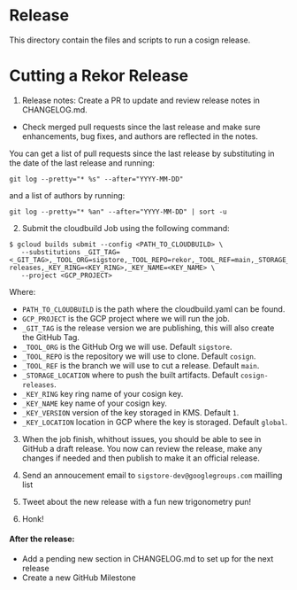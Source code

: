 # Release

This directory contain the files and scripts to run a cosign release.

# Cutting a Rekor Release

1. Release notes: Create a PR to update and review release notes in CHANGELOG.md.
  - Check merged pull requests since the last release and make sure enhancements, bug fixes, and authors are reflected in the notes.

You can get a list of pull requests since the last release by substituting in the date of the last release and running:

```
git log --pretty="* %s" --after="YYYY-MM-DD"
```

and a list of authors by running:

```
git log --pretty="* %an" --after="YYYY-MM-DD" | sort -u
```


2. Submit the cloudbuild Job using the following command:

```shell
$ gcloud builds submit --config <PATH_TO_CLOUDBUILD> \
   --substitutions _GIT_TAG=<_GIT_TAG>,_TOOL_ORG=sigstore,_TOOL_REPO=rekor,_TOOL_REF=main,_STORAGE_LOCATION=rekor-releases,_KEY_RING=<KEY_RING>,_KEY_NAME=<KEY_NAME> \
   --project <GCP_PROJECT>
```

Where:

- `PATH_TO_CLOUDBUILD` is the path where the cloudbuild.yaml can be found.
- `GCP_PROJECT` is the GCP project where we will run the job.
- `_GIT_TAG` is the release version we are publishing, this will also create the GitHub Tag.
- `_TOOL_ORG` is the GitHub Org we will use. Default `sigstore`.
- `_TOOL_REPO` is the repository we will use to clone. Default `cosign`.
- `_TOOL_REF` is the branch we will use to cut a release. Default `main`.
- `_STORAGE_LOCATION` where to push the built artifacts. Default `cosign-releases`.
- `_KEY_RING` key ring name of your cosign key.
- `_KEY_NAME` key name of your  cosign key.
- `_KEY_VERSION` version of the key storaged in KMS. Default `1`.
- `_KEY_LOCATION` location in GCP where the key is storaged. Default `global`.


3. When the job finish, whithout issues, you should be able to see in GitHub a draft release.
You now can review the release, make any changes if needed and then publish to make it an official release.

4. Send an annoucement email to `sigstore-dev@googlegroups.com` mailling list

5. Tweet about the new release with a fun new trigonometry pun!

6. Honk!

#### After the release:

* Add a pending new section in CHANGELOG.md to set up for the next release
* Create a new GitHub Milestone
